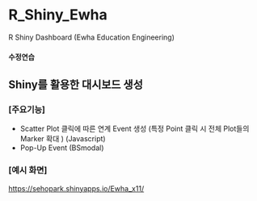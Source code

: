 # R_Shiny_Ewha
R Shiny Dashboard (Ewha Education Engineering)

#### 수정연습

## Shiny를 활용한 대시보드 생성

### [주요기능]
* Scatter Plot 클릭에 따른 연계 Event 생성 (특정 Point 클릭 시 전체 Plot들의 Marker 확대 ) (Javascript)
* Pop-Up Event (BSmodal)

### [예시 화면]
https://sehopark.shinyapps.io/Ewha_x11/

